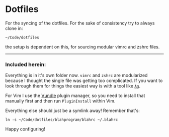 # Dotfiles

For the syncing of the dotfiles. For the sake of consistency try to always clone in:

`~/Code/dotfiles`

the setup is dependent on this, for sourcing modular vimrc and zshrc files.

------------------

### Included herein:

Everything is in it's own folder now. `vimrc` and `zshrc` are modularized
because I thought the single file was getting too complicated. If you want to
look through them for things the easiest way is with a tool like
[`Ag`](https://github.com/ggreer/the_silver_searcher).

For Vim I use the [Vundle](https://github.com/gmarik/Vundle.vim) plugin
manager, so you need to install that manually first
and then run `PluginInstall` within Vim.

Everything else should just be a symlink away! Remember that's:

    ln -s ~/Code/dotfiles/blahprogram/blahrc ~/.blahrc

Happy configuring!
